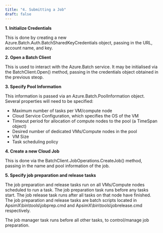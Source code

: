 ```yaml
---
title: "4. Submitting a Job"
draft: false
---
```


**1. Initialize Credentials**

This is done by creating a new Azure.Batch.Auth.BatchSharedKeyCredentials object, passing in the URL, account name, and key.

**2. Open a Batch Client**

This is used to interact with the Azure.Batch service. It may be initialised via the BatchClient.Open() method, passing in the credentials object obtained in the previous steop.

**3. Specify Pool Information**

This information is passed via an Azure.Batch.PoolInformation object. Several properties will need to be specified:

 - Maximum number of tasks per VM/compute node
 - Cloud Service Configuration, which specifies the OS of the VM
 - Timeout period for allocation of compute nodes to the pool (a TimeSpan object)
 - Desired number of dedicated VMs/Compute nodes in the pool
 - VM Size
 - Task scheduling policy

**4. Create a new Cloud Job**

This is done via the BatchClient.JobOperations.CreateJob() method, passing in the name and pool information of the job.

**5. Specify job preparation and release tasks**

The job preparation and release tasks run on all VMs/Compute nodes scheduled to run a task. The job preparation task runs before any tasks start. The job release task runs after all tasks on that node have finished.
The job preparation and release tasks are batch scripts located in ApsimX\bin\tools\jobprep.cmd and ApsimX\bin\tools\jobrelease.cmd respectively.

The job manager task runs before all other tasks, to control/manage job preparation.